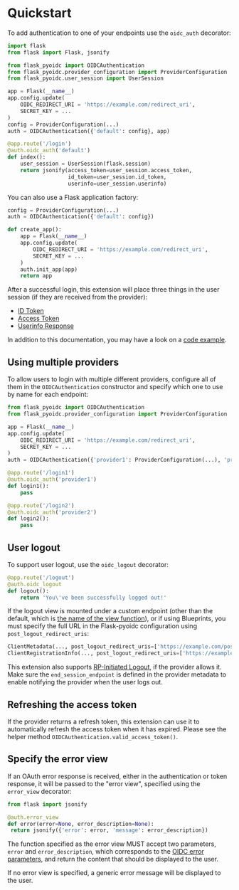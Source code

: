 # Quickstart

To add authentication to one of your endpoints use the `oidc_auth` decorator:
```python
import flask
from flask import Flask, jsonify

from flask_pyoidc import OIDCAuthentication
from flask_pyoidc.provider_configuration import ProviderConfiguration
from flask_pyoidc.user_session import UserSession

app = Flask(__name__)
app.config.update(
    OIDC_REDIRECT_URI = 'https://example.com/redirect_uri',
    SECRET_KEY = ...
)
config = ProviderConfiguration(...)
auth = OIDCAuthentication({'default': config}, app)

@app.route('/login')
@auth.oidc_auth('default')
def index():
    user_session = UserSession(flask.session)
    return jsonify(access_token=user_session.access_token,
                   id_token=user_session.id_token,
                   userinfo=user_session.userinfo)
```

You can also use a Flask application factory:

```python
config = ProviderConfiguration(...)
auth = OIDCAuthentication({'default': config})

def create_app():
    app = Flask(__name__)
    app.config.update(
        OIDC_REDIRECT_URI = 'https://example.com/redirect_uri',
        SECRET_KEY = ...
    )
    auth.init_app(app)
    return app
```

After a successful login, this extension will place three things in the user session (if they are received from the
provider):
* [ID Token](http://openid.net/specs/openid-connect-core-1_0.html#IDToken)
* [Access Token](http://openid.net/specs/openid-connect-core-1_0.html#TokenResponse)
* [Userinfo Response](http://openid.net/specs/openid-connect-core-1_0.html#UserInfoResponse)

In addition to this documentation, you may have a look on a 
[code example](https://github.com/zamzterz/Flask-pyoidc/tree/master/example).

## Using multiple providers

To allow users to login with multiple different providers, configure all of them in the `OIDCAuthentication`
constructor and specify which one to use by name for each endpoint:
```python
from flask_pyoidc import OIDCAuthentication
from flask_pyoidc.provider_configuration import ProviderConfiguration

app = Flask(__name__)
app.config.update(
    OIDC_REDIRECT_URI = 'https://example.com/redirect_uri',
    SECRET_KEY = ...
)
auth = OIDCAuthentication({'provider1': ProviderConfiguration(...), 'provider2': ProviderConfiguration(...)}, app)

@app.route('/login1')
@auth.oidc_auth('provider1')
def login1():
    pass

@app.route('/login2')
@auth.oidc_auth('provider2')
def login2():
    pass
```

## User logout

To support user logout, use the `oidc_logout` decorator:
```python
@app.route('/logout')
@auth.oidc_logout
def logout():
    return 'You\'ve been successfully logged out!'
```

If the logout view is mounted under a custom endpoint (other than the default, which is 
[the name of the view function](http://flask.pocoo.org/docs/1.0/api/#flask.Flask.route)), or if using Blueprints, you
must specify the full URL in the Flask-pyoidc configuration using `post_logout_redirect_uris`:
```python
ClientMetadata(..., post_logout_redirect_uris=['https://example.com/post_logout']) # if using static client registration
ClientRegistrationInfo(..., post_logout_redirect_uris=['https://example.com/post_logout']) # if using dynamic client registration 
```

This extension also supports [RP-Initiated Logout](http://openid.net/specs/openid-connect-session-1_0.html#RPLogout),
if the provider allows it. Make sure the `end_session_endpoint` is defined in the provider metadata to enable notifying
the provider when the user logs out. 

## Refreshing the access token

If the provider returns a refresh token, this extension can use it to automatically refresh the access token when it
has expired. Please see the helper method `OIDCAuthentication.valid_access_token()`.

## Specify the error view

If an OAuth error response is received, either in the authentication or token response, it will be passed to the
"error view", specified using the `error_view` decorator:

```python
from flask import jsonify

@auth.error_view
def error(error=None, error_description=None):
 return jsonify({'error': error, 'message': error_description})
```

The function specified as the error view MUST accept two parameters, `error` and `error_description`, which corresponds
to the [OIDC error parameters](http://openid.net/specs/openid-connect-core-1_0.html#AuthError), and return the content
that should be displayed to the user.

If no error view is specified, a generic error message will be displayed to the user.
